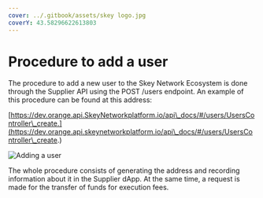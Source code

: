 ```yaml
---
cover: ../.gitbook/assets/skey logo.jpg
coverY: 43.58296622613803
---
```


# Procedure to add a user

The procedure to add a new user to the Skey Network Ecosystem is done through the Supplier API using the POST /users endpoint. An example of this procedure can be found at this address:

[https://dev.orange.api.SkeyNetworkplatform.io/api\_docs/#/users/UsersController\_create.](https://dev.orange.api.skeynetworkplatform.io/api\_docs/#/users/UsersController\_create.)

![Adding a user](https://lh4.googleusercontent.com/rDVX2OzX0zuUhj3GNwVj7mnbJf8hUr8Rdo36iu\_MZkCIr6VAMSR-CPqnA7Ja0AOSVr7Kd08rx8AhSbamEUsbA96IgKQaNFWI9sDaRmBSx78DcDqULsZlcZC-uaVVMu61Nu5K\_UhsCYEphXLQY-Q)

The whole procedure consists of generating the address and recording information about it in the Supplier dApp. At the same time, a request is made for the transfer of funds for execution fees.
